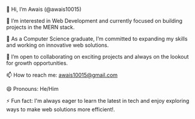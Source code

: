 👋 Hi, I’m Awais (@awais10015)

👀 I’m interested in Web Development and currently focused on building projects in the MERN stack.

🌱 As a Computer Science graduate, I’m committed to expanding my skills and working on innovative web solutions.

💞️ I’m open to collaborating on exciting projects and always on the lookout for growth opportunities.

📫 How to reach me: awais10015@gmail.com

😄 Pronouns: He/Him

⚡ Fun fact: I'm always eager to learn the latest in tech and enjoy exploring ways to make web solutions more efficient!.
